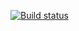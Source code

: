 [![Build status](https://ci.appveyor.com/api/projects/status/8411bxq6olnh31x4?svg=true)](https://ci.appveyor.com/project/AlexandraPyaterikova/aqa-1-2-3)